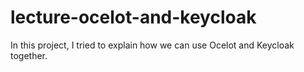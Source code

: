 # lecture-ocelot-and-keycloak

In this project, I tried to explain how we can use Ocelot and Keycloak together.